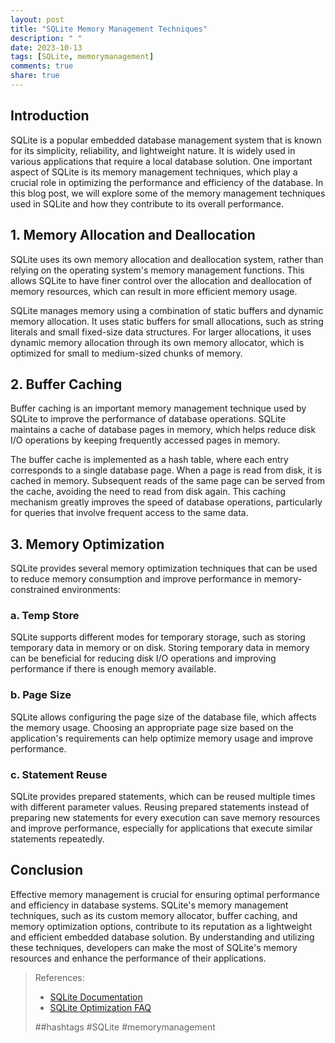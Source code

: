 ```yaml
---
layout: post
title: "SQLite Memory Management Techniques"
description: " "
date: 2023-10-13
tags: [SQLite, memorymanagement]
comments: true
share: true
---
```


## Introduction

SQLite is a popular embedded database management system that is known for its simplicity, reliability, and lightweight nature. It is widely used in various applications that require a local database solution. One important aspect of SQLite is its memory management techniques, which play a crucial role in optimizing the performance and efficiency of the database. In this blog post, we will explore some of the memory management techniques used in SQLite and how they contribute to its overall performance.

## 1. Memory Allocation and Deallocation

SQLite uses its own memory allocation and deallocation system, rather than relying on the operating system's memory management functions. This allows SQLite to have finer control over the allocation and deallocation of memory resources, which can result in more efficient memory usage.

SQLite manages memory using a combination of static buffers and dynamic memory allocation. It uses static buffers for small allocations, such as string literals and small fixed-size data structures. For larger allocations, it uses dynamic memory allocation through its own memory allocator, which is optimized for small to medium-sized chunks of memory.

## 2. Buffer Caching

Buffer caching is an important memory management technique used by SQLite to improve the performance of database operations. SQLite maintains a cache of database pages in memory, which helps reduce disk I/O operations by keeping frequently accessed pages in memory.

The buffer cache is implemented as a hash table, where each entry corresponds to a single database page. When a page is read from disk, it is cached in memory. Subsequent reads of the same page can be served from the cache, avoiding the need to read from disk again. This caching mechanism greatly improves the speed of database operations, particularly for queries that involve frequent access to the same data.

## 3. Memory Optimization

SQLite provides several memory optimization techniques that can be used to reduce memory consumption and improve performance in memory-constrained environments:

### a. Temp Store

SQLite supports different modes for temporary storage, such as storing temporary data in memory or on disk. Storing temporary data in memory can be beneficial for reducing disk I/O operations and improving performance if there is enough memory available.

### b. Page Size

SQLite allows configuring the page size of the database file, which affects the memory usage. Choosing an appropriate page size based on the application's requirements can help optimize memory usage and improve performance.

### c. Statement Reuse

SQLite provides prepared statements, which can be reused multiple times with different parameter values. Reusing prepared statements instead of preparing new statements for every execution can save memory resources and improve performance, especially for applications that execute similar statements repeatedly.

## Conclusion

Effective memory management is crucial for ensuring optimal performance and efficiency in database systems. SQLite's memory management techniques, such as its custom memory allocator, buffer caching, and memory optimization options, contribute to its reputation as a lightweight and efficient embedded database solution. By understanding and utilizing these techniques, developers can make the most of SQLite's memory resources and enhance the performance of their applications.

> References:
> 
> - [SQLite Documentation](https://www.sqlite.org/docs.html)
> - [SQLite Optimization FAQ](https://www.sqlite.org/optoverview.html)
> 
> ##hashtags
> #SQLite #memorymanagement